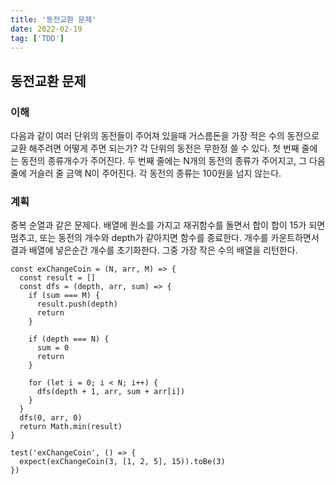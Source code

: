 ```yaml
---
title: '동전교환 문제'
date: 2022-02-19
tag: ['TDD']
---
```


## 동전교환 문제

### 이해

다음과 같이 여러 단위의 동전들이 주어져 있을때 거스름돈을 가장 적은 수의 동전으로 교환 해주려면 어떻게 주면 되는가?
각 단위의 동전은 무한정 쓸 수 있다.
첫 번째 줄에는 동전의 종류개수가 주어진다. 두 번째 줄에는 N개의 동전의 종류가 주어지고, 그 다음줄에 거슬러 줄 금액 N이 주어진다.
각 동전의 종류는 100원을 넘지 않는다.

### 계획

중복 순열과 같은 문제다. 배열에 원소를 가지고 재귀함수를 돌면서 합이 합이 15가 되면 멈추고,
또는 동전의 개수와 depth가 같아지면 함수를 종료한다.
개수를 카운트하면서 결과 배열에 넣은순간 개수를 초기화한다.
그중 가장 작은 수의 배열을 리턴한다.

```tsx
const exChangeCoin = (N, arr, M) => {
  const result = []
  const dfs = (depth, arr, sum) => {
    if (sum === M) {
      result.push(depth)
      return
    }

    if (depth === N) {
      sum = 0
      return
    }

    for (let i = 0; i < N; i++) {
      dfs(depth + 1, arr, sum + arr[i])
    }
  }
  dfs(0, arr, 0)
  return Math.min(result)
}

test('exChangeCoin', () => {
  expect(exChangeCoin(3, [1, 2, 5], 15)).toBe(3)
})
```
